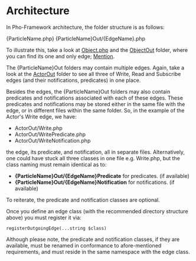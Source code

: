 # Architecture

In Pho-Framework architecture, the folder structure is as follows:

{ParticleName.php}
{ParticleName}Out/{EdgeName}.php

To illustrate this, take a look at [Object.php](https://github.com/phonetworks/pho-framework/blob/master/src/Pho/Framework/Object.php) and the [ObjectOut](https://github.com/phonetworks/pho-framework/blob/master/src/Pho/Framework/ObjectOut) folder, where you can find its one and only edge; [Mention](https://github.com/phonetworks/pho-framework/blob/master/src/Pho/Framework/ObjectOut/Mention.php).

The {ParticleName}Out folders may contain multiple edges. Again, take a look at the [ActorOut](https://github.com/phonetworks/pho-framework/blob/master/src/Pho/Framework/ActorOut) folder to see all three of Write, Read and Subscribe edges (and their notifications, predicates) in one place.

Besides the edges, the {ParticleName}Out folders may also contain predicates and notifications associated with each of these edges. These predicates and notifications may be stored either in the same file with the edge, or in different files within the same folder. So, in the example of the Actor's Write edge, we have:

* ActorOut/Write.php
* ActorOut/WritePredicate.php
* ActorOut/WriteNotification.php

the edge, its predicate, and notification, all in separate files. Alternatively, one could have stuck all three classes in one file e.g. Write.php, but the class naming must remain identical as to:

* **{ParticleName}Out/{EdgeName}Predicate** for predicates. (if available)
* **{ParticleName}Out/{EdgeName}Notification** for notifications. (if available)

To reiterate, the predicate and notification classes are optional.

Once you define an edge class (with the recommended directory structure above) you must register it via:

```registerOutgoingEdge(...string $class)```

Although  please note, the predicate and notification classes, if they are available, must be renamed in conformance to 
afore-mentioned requirements, and must reside in the same namespace with the edge class.
